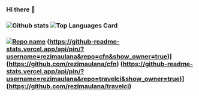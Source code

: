 ### Hi there 👋
### ![Github stats](https://github-readme-stats.vercel.app/api?username=rezimaulana&theme=highcontrast&show_icons=true&count_private=true) ![Top Languages Card](https://github-readme-stats.vercel.app/api/top-langs/?username=rezimaulana&layout=compact)
### [![Repo name](https://github-readme-stats.vercel.app/api/pin/?username=rezimaulana&repo=simpleRestApiMen&show_owner=true)](https://github.com/rezimaulana/simpleRestApiMen) (https://github-readme-stats.vercel.app/api/pin/?username=rezimaulana&repo=cfn&show_owner=true)](https://github.com/rezimaulana/cfn) (https://github-readme-stats.vercel.app/api/pin/?username=rezimaulana&repo=travelci&show_owner=true)](https://github.com/rezimaulana/travelci) 
















<!--
**rezimaulana/rezimaulana** is a ✨ _special_ ✨ repository because its `README.md` (this file) appears on your GitHub profile.

Here are some ideas to get you started:

- 🔭 I’m currently working on ...
- 🌱 I’m currently learning ...
- 👯 I’m looking to collaborate on ...
- 🤔 I’m looking for help with ...
- 💬 Ask me about ...
- 📫 How to reach me: ...
- 😄 Pronouns: ...
- ⚡ Fun fact: ...

![Github stats](https://github-readme-stats.vercel.app/api?username=rezimaulana&theme=highcontrast&show_icons=true&include_all_commits=true&count_private=true)
-->

